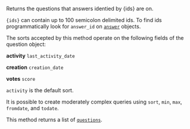 Returns the questions that answers identied by {ids} are on.

`{ids}` can contain up to 100 semicolon delimited ids. To find ids programmatically look for `answer_id` on
[`answer`](#model-Answer) objects.

The sorts accepted by this method operate on the following fields of the question object:

**activity**
`last_activity_date`

**creation**
`creation_date`

**votes**
`score`

`activity` is the default sort.

It is possible to create moderately complex queries using `sort`, `min`, `max`, `fromdate`, and `todate`.

This method returns a list of [`questions`](#model-Question).
